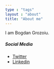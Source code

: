 ```yaml
---
type : "tags"
layout : "about"
title: "About me"
---
```


I am Bogdan Grozoiu.

##### Social Media
- [Twitter](https://twitter.com/bogdangr)
- [Linkedin](https://linkedin.com/in/bogdan-grozoiu)
 

